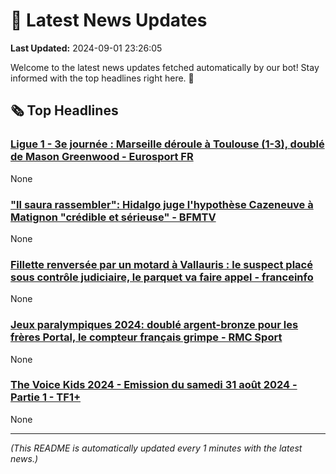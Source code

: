 # 📰 Latest News Updates
**Last Updated:** 2024-09-01 23:26:05

Welcome to the latest news updates fetched automatically by our bot! Stay informed with the top headlines right here. 🚀

## 🗞️ Top Headlines

### [Ligue 1 - 3e journée : Marseille déroule à Toulouse (1-3), doublé de Mason Greenwood - Eurosport FR](https://news.google.com/rss/articles/CBMi6AFBVV95cUxOdV9uMmxIZDQydU1IU2UxQjlZWVBXSXQ5UzdULW5IbEMtczEwVVJUallvUkFzUlZGM2s2NnFZbVd5LXgtVjBORGtlQW9mZnAzN20xTWlXWVhHUVN6SHlMRlJxUVMzQWxGYUFiRE1NX3ROc0lJTmZ4UzM2aE9rd0I5OFBvOFJaYTE3ODRESDVIb2R3TndlSktRNEhfdm5kd1l3VG9rWjZmMU03R0J4b1QxVmJyUWpEMEd6YWtRTDVwRjdEN2JRSDhYb3BhVWQ1UDFiR0pXRm90aU9lZVFIczhYQW5tQVZ1Uk5F?oc=5)
None

### ["Il saura rassembler": Hidalgo juge l'hypothèse Cazeneuve à Matignon "crédible et sérieuse" - BFMTV](https://news.google.com/rss/articles/CBMi7wFBVV95cUxOYWw1dGZnTU1hSXZXUFEzb0RVeDMtZDJhZDMySWFTMmgyZm9veW55bTBXM2pNQ3UyeTBuY0VnTUd4NUxyVllDZ2JyNW16bFcyWWdvd293NV9Sam5IdGpBeTM0di1IWjhaWGFMQUhCUUdjcEQtZmZZYVZXcElBb25fblZ4U3JaZnU5dXA1c29SZDhFVEpEVHB5UUtFaVh3SFJISTJMX3hlTXAxM2JKVFNEWUxVZ3ZOdHFuc1g4Ni0tLV9ETk1nTFRIckkxdXFVbGliTGc5V1RWdzlhSlNvcUVBelg5VWRuQWFvcWJiTWlrTQ?oc=5)
None

### [Fillette renversée par un motard à Vallauris : le suspect placé sous contrôle judiciaire, le parquet va faire appel - franceinfo](https://news.google.com/rss/articles/CBMi-gFBVV95cUxNc1NkVTFtbVpLbmpFc3h6RUhRQ2lLX21oc1B6SHYzOFRGOVF3dkVTOTVtdXkwWTVJNjZOYzdJTmhwckphLTBXNGtZRTUyTGJheUxiajBhenpkTTFBQkszaDRhLVhnYlFEdHR6dXV0NlUwZWY5THh0WEkzRF9Dd2wzS2F4M2Fkdm9wY3NJYVRLLTdURUc2YUR2S1J2TlpHZW84Y2pwT0ZYQ2JLUkdLR3JqbW1DVm91cW9jOG1VR2NTbkthRTg5ZWFxd2w2TG9Zb1F3TzNnb2FaVHFWdEYyb3hqdUROdlZ3Z2JGbFpvbGhaQVZYQTNUZjZiNUlR?oc=5)
None

### [Jeux paralympiques 2024: doublé argent-bronze pour les frères Portal, le compteur français grimpe - RMC Sport](https://news.google.com/rss/articles/CBMi8gFBVV95cUxOckZLX1BReXNiS2x1OHhldTJLODU2U0tQUEJlc0dqVjBSYlhybnFrYks4Y25UcEZ1S3pILWdRTXpmbEluSlZNY2tIWlVNcWo4a0txRmlpZDVnRmpoWHAxSm5yb0lSQnBBNHhhSGpfUHJMOEE5bjRtTDFNRk00M1J3REZ4ZWRjeXA5UGFIVVBRcnpMU3UtT1RUWjVEOXdOZXZRQUxqSHBvTUJPY2Y0akdkekhyMnJOUnpuaEJ2ZThBUHpUdnB4bHJKZHY5elVESml5LUhxQ2dsbTI1TWJrNk9ZX0JyS3QtSTV1RDB0MWRMblNEQQ?oc=5)
None

### [The Voice Kids 2024 - Emission du samedi 31 août 2024 - Partie 1 - TF1+](https://news.google.com/rss/articles/CBMiuwFBVV95cUxPTm5zb1VkakhLTlNBOXNzcWszRFlQTFpGRmJXQkxTWEthV1JrNGNxdjQxMjNZX0RRaTFQYkF3ZkRVR0lvaDluNmIxbXZJUWNwRzJDeEJuNHRGdzEyaEs4M3d1c1Nkd2Zma2RCUzVhUG03OU9MeHMyVTdicWYzYWdVV3p5aXVtb2N4eU1RVEh1ZHZNU3BsWEJseDRKLTFoRElkZl9NZEtmR0hrYTZHdXd5b2lKdTNVaGd2Y09n?oc=5)
None

---
*(This README is automatically updated every 1 minutes with the latest news.)*
